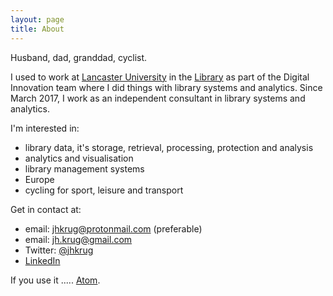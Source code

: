 ```yaml
---
layout: page
title: About
---
```


Husband, dad, granddad, cyclist. 

I used to work at [Lancaster University](http://www.lancaster.ac.uk)
in the [Library](http://lancaster.ac.uk/library) as part of the
Digital Innovation team where I did things with library systems and
analytics. Since March 2017, I work as an independent consultant in
library systems and analytics.

I'm interested in:

* library data, it's storage, retrieval, processing, protection and analysis
* analytics and visualisation
* library management systems
* Europe
* cycling for sport, leisure and transport

Get in contact at:

* email: [jhkrug@protonmail.com](mailto:jhkrug@protonmail.com) (preferable)
* email: [jh.krug@gmail.com](mailto:jh.krug@gmil.com)
* Twitter: [@jhkrug](https://twitter.com/jhkrug)
* [LinkedIn](http://www.linkedin.com/in/john-krug-2217a8129)

If you use it ..... <a href="/atom.xml">Atom</a>.



